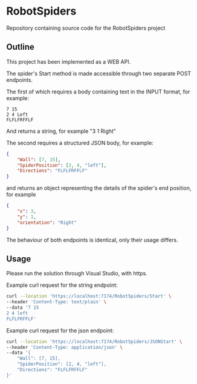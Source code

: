# RobotSpiders
Repository containing source code for the RobotSpiders project

## Outline

This project has been implemented as a WEB API.

The spider's Start method is made accessible through two separate POST endpoints.

The first of which requires a body containing text in the INPUT format, for example:

```
7 15
2 4 Left
FLFLFRFFLF
```

And returns a string, for example "3 1 Right"

The second requires a structured JSON body, for example:

```json
{
    "Wall": [7, 15],
    "SpiderPosition": [2, 4, "left"],
    "Directions": "FLFLFRFFLF"
}
```

and returns an object representing the details of the spider's end position, for example

```json
{
    "x": 3,
    "y": 1,
    "orientation": "Right"
}
```

The behaviour of both endpoints is identical, only their usage differs.

## Usage

Please run the solution through Visual Studio, with https.

Example curl request for the string endpoint:

```sh
curl --location 'https://localhost:7174/RobotSpiders/Start' \
--header 'Content-Type: text/plain' \
--data '7 15
2 4 left
FLFLFRFFLF'
```

Example curl request for the json endpoint:

```sh
curl --location 'https://localhost:7174/RobotSpiders/JSONStart' \
--header 'Content-Type: application/json' \
--data '{
    "Wall": [7, 15],
    "SpiderPosition": [2, 4, "left"],
    "Directions": "FLFLFRFFLF"
}'
```